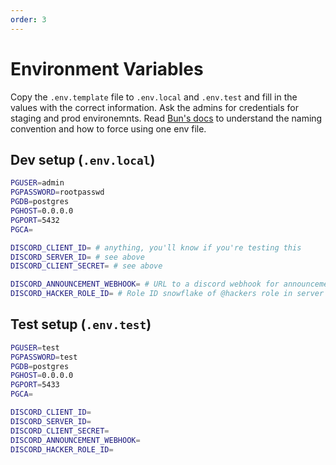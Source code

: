 ```yaml
---
order: 3
---
```


# Environment Variables

Copy the `.env.template` file to `.env.local` and `.env.test` and fill in the values with the correct information. Ask the admins for credentials for staging and prod environemnts. Read [Bun's docs](https://bun.sh/docs/runtime/env) to understand the naming convention and how to force using one env file.

## Dev setup (`.env.local`)

```bash
PGUSER=admin
PGPASSWORD=rootpasswd
PGDB=postgres
PGHOST=0.0.0.0
PGPORT=5432
PGCA=

DISCORD_CLIENT_ID= # anything, you'll know if you're testing this
DISCORD_SERVER_ID= # see above
DISCORD_CLIENT_SECRET= # see above

DISCORD_ANNOUNCEMENT_WEBHOOK= # URL to a discord webhook for announcements channel
DISCORD_HACKER_ROLE_ID= # Role ID snowflake of @hackers role in server
```

## Test setup (`.env.test`)

```bash
PGUSER=test
PGPASSWORD=test
PGDB=postgres
PGHOST=0.0.0.0
PGPORT=5433
PGCA=

DISCORD_CLIENT_ID=
DISCORD_SERVER_ID=
DISCORD_CLIENT_SECRET=
DISCORD_ANNOUNCEMENT_WEBHOOK=
DISCORD_HACKER_ROLE_ID=
```